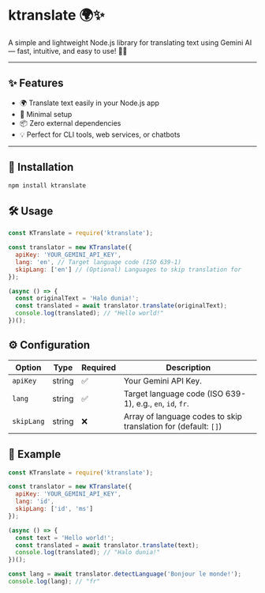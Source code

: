 # ktranslate 🌍✨

A simple and lightweight Node.js library for translating text using Gemini AI — fast, intuitive, and easy to use! 🧠💬

---

## ✨ Features

- 🌍 Translate text easily in your Node.js app
- 🚀 Minimal setup
- 📦 Zero external dependencies
- 💡 Perfect for CLI tools, web services, or chatbots

---

## 🚀 Installation

```sh
npm install ktranslate
```

## 🛠️ Usage

```javascript
const KTranslate = require('ktranslate');

const translator = new KTranslate({
  apiKey: 'YOUR_GEMINI_API_KEY',
  lang: 'en', // Target language code (ISO 639-1)
  skipLang: ['en'] // (Optional) Languages to skip translation for
});

(async () => {
  const originalText = 'Halo dunia!';
  const translated = await translator.translate(originalText);
  console.log(translated); // "Hello world!"
})();
```

## ⚙️ Configuration

| Option     | Type   | Required | Description                                                     |
|------------|--------|----------|-----------------------------------------------------------------|
| `apiKey`   | string |    	✅     | Your Gemini API Key.                                            |
| `lang`     | string |    	✅     | Target language code (ISO 639-1), e.g., `en`, `id`, `fr`.       |
| `skipLang` | string |    	❌     | Array of language codes to skip translation for (default: `[]`) |

## 🔧 Example

```javascript
const KTranslate = require('ktranslate');

const translator = new KTranslate({
  apiKey: 'YOUR_GEMINI_API_KEY',
  lang: 'id',
  skipLang: ['id', 'ms']
});

(async () => {
  const text = 'Hello world!';
  const translated = await translator.translate(text);
  console.log(translated); // "Halo dunia!"
})();

const lang = await translator.detectLanguage('Bonjour le monde!');
console.log(lang); // "fr"
```
